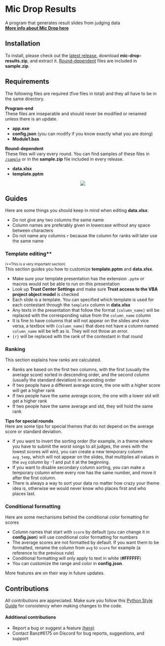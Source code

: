# Mic Drop Results
A program that generates result slides from judging data<br>
**[More info about Mic Drop here](https://discord.gg/ZeGWzgvFcR)**

## Installation
To install, please check out the [latest release](https://github.com/berkeleyfx/mic-drop-results/releases/), download **mic-drop-results.zip**, and extract it. [Round-dependent](https://github.com/berkeleyfx/mic-drop-results#requirements) files are included in **sample.zip**.

## Requirements
The following files are required (five files in total) and they all have to be in the same directory.

**Program-end**<br>
These files are inseparable and should never be modified or renamed unless there is an update.

- **app.exe**
- **config.json** (you can modify if you know exactly what you are doing)
- **Module1.bas**

**Round-dependent**<br>
These files will vary every round. You can find samples of these files in [`/sample`](./sample) or in the **sample.zip** file included in every release.

- **data.xlsx**
- **template.pptm**

<p align="center">
  <img src="https://github.com/berkeleyfx/mic-drop-results/blob/ee91a53c19acde31786945378d71c328a626a00f/.github/ISSUE_TEMPLATE/images/required_files.png"></img>
</p>

## Guides
Here are some things you should keep in mind when editing **data.xlsx**:
- Do not give any two columns the same name
- Column names are preferably given in lowercase without any space between characters
- Do not name any columns `r` because the column for ranks will later use the same name

### Template editing**
<sup>(**This is a very important section)</sup><br>
This section guides you how to customize **template.pptm** and **data.xlsx**.

- Make sure your template presentation has the extension `.pptm` or macros would not be able to run on this presentation
- Look up **Trust Center Settings** and make sure **Trust access to the VBA project object model** is checked
- Each slide is a template. You can specified which template is used for each contestant through the `template` column in **data.xlsx**
- Any texts in the presentation that follow the format `{column_name}` will be replaced with the corresponding value from the `column_name` column
- It is fine to have columns that will not appear on the slides and vice versa, a textbox with `{column_name}` that does not have a column named `column_name` will be left as is. They will not throw an error.
- `{r}` will be replaced with the rank of the contestant in that round

### Ranking
This section explains how ranks are calculated.
- Ranks are based on the first two columns, with the first (usually the average score) sorted in descending order, and the second column (usually the standard deviation) in ascending order
- If two people have a different average score, the one with a higher score will get a higher rank
- If two people have the same average score, the one with a lower std will get a higher rank
- If two people have the same average and std, they will hold the same rank

**Tips for special rounds**<br>
Here are some tips for special themes that do not depend on the average score or standard deviation.
- If you want to invert the sorting order (for example, in a theme where you have to submit the worst songs to all judges, the ones with the lowest scores will win), you can create a new temporary column `avg_temp`, which will not appear on the slides, that multiplies all values in the `avg` column by -1 and put it at the beginning.
- If you want to disable secondary column sorting, you can make a temporary column where every row has the same number, and move it after the first column.
- There is always a way to sort your data no matter how crazy your theme idea is, otherwise we would never know who places first and who places last.

### Conditional formatting
Here are some mechanisms behind the conditional color formatting for scores
- Column names that start with `score` by default (you can change it in **config.json**) will use conditional color formatting for numbers
- The average scores are not formatted by default. If you want them to be formatted, rename the column from `avg` to `score` for example (a reference to the previous rule)
- Conditional formatting will only apply to text in white (**#FFFFFF**)
- You can customize the range and color in **config.json**.

More features are on their way in future updates.

## Contributions
All contributions are appreciated. Make sure you follow this [Python Style Guide](https://peps.python.org/pep-0008/) for consistency when making changes to the code.

#### Additional contributions
- Report a bug or suggest a feature [(here)](https://github.com/berkeleyfx/mic-drop-results/issues/new/choose)
- Contact Banz#6175 on Discord for bug reports, suggestions, and support
